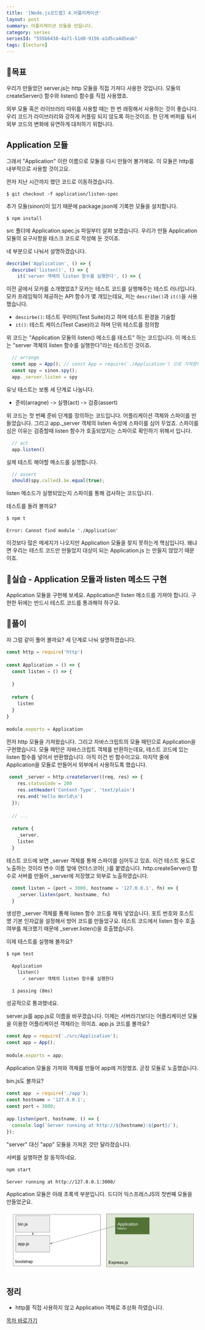 ```yaml
---
title: '[Node.js코드랩] 4.어플리케이션'
layout: post
summary: 어플리케이션 모듈을 만듭니다.
category: series
seriesId: "555b6438-4a71-51d0-9156-a1d5ca4d5eab"
tags: [lecture]
---
```


## 🌳목표

우리가 만들었던 server.js는 http 모듈을 직접 가져다 사용한 것입니다.
모듈의 createServer() 함수와 listen() 함수를 직접 사용했죠.

외부 모듈 혹은 라이브러리 따위를 사용할 때는 한 번 래핑해서 사용하는 것이 좋습니다.
우리 코드가 라이브러리와 강하게 커플링 되지 않도록 하는것이죠.
한 단계 버퍼를 둬서 외부 코드의 변화에 유연하게 대처하기 위합니다.

## Application 모듈

그래서 "Application" 이란 이름으로 모듈을 다시 만들어 볼거에요.
이 모듈은 http를 내부적으로 사용할 것이고요.

먼저 지난 시간까지 했던 코드로 이동하겠습니다.

```
$ git checkout -f application/listen-spec
```

추가 모듈(sinon)이 있기 때문에 package.json에 기록한 모듈을 설치합니다.

```
$ npm install
```

src 폴더에 Application.spec.js 파일부터 살펴 보겠습니다.
우리가 만들 Application 모듈의 요구사항을 테스크 코드로 작성해 둔 것이죠.

네 부분으로 나눠서 설명하겠습니다.

```js
describe('Application', () => {
  describe('listen()', () => {
    it('server 객체의 listen 함수를 실행한다', () => {
```

이전 글에서 모카를 소개했었죠? 모카는 테스트 코드를 실행해주는 테스트 러너입니다.
모카 프레임웍이 제공하는 API 함수가 몇 개있는데요, 저는 `describe()`과 `it()`을 사용했습니다.

- `descirbe()`: 테스트 꾸러미(Test Suite)라고 하며 테스트 환경을 기술함
- `it()`: 테스트 케이스(Test Case)라고 하며 단위 테스트를 정의함

위 코드는 "Application 모듈의 listen() 메소드를 테스트" 하는 코드입니다.
이 메소드는 "server 객체의 listen 함수를 실행한다"라는 테스트인 것이죠.

```js
  // arrange
  const app = App(); // const App = require('./Application') 으로 가져왔다고 가정
  const spy = sinon.spy();
  app._server.listen = spy
```
유닛 테스트는 보통 세 단계로 나눕니다.
- 준비(arragne) -> 실행(act) -> 검증(assert)

위 코드는 첫 번째 준비 단계를 정의하는 코드입니다.
어플리케이션 객체와 스파이를 만들었습니다. 그리고 app._server 객체의 listen 속성에 스파이를 심어 두었죠.
스파이를 심은 이유는 검증할때 listen 함수가 호출되었지는 스파이로 확인하기 위해서 입니다.

```js
  // act
  app.listen()
```

실제 테스트 해야할 메소드를 실행합니다.

```js
  // assert
  should(spy.called).be.equal(true);
```

listen 메소드가 실행되었는지 스파이를 통해 검사하는 코드입니다.

테스트를 돌려 볼까요?

```
$ npm t

Error: Cannot find module './Application'
```

이것보다 많은 메세지가 나오지만 Application 모듈을 찾지 못하는게 핵심입니다.
왜냐면 우리는 테스트 코드만 만들었지 대상이 되는 Application.js 는 만들지 않았기 때문이죠.

## 🐤실습 - Application 모듈과 listen 메소드 구현

Application 모듈을 구현해 보세요. Application은 listen 메소드를 가져야 합니다.
구현한 뒤에는 반드시 테스트 코드를 통과해야 하구요.

## 🐤풀이

자 그럼 같이 풀어 볼까요? 세 단계로 나눠 설명하겠습니다.

```js
const http = require('http')

const Application = () => {
  const listen = () => {

  }

  return {
    listen
  }
}

module.exports = Application
```

먼저 http 모듈을 가져왔습니다.
그리고 자바스크립트의 모듈 패턴으로 Application을 구현했습니다.
모듈 패턴은 자바스크립트 객체를 반환하는데요,
테스트 코드에 있는 listen 함수를 넣어서 반환했습니다. 아직 이건 빈 함수이고요.
마지막 줄에 Application을 모듈로 만들어서 외부에서 사용하도록 했습니다.

```js
 const _server = http.createServer((req, res) => {
    res.statusCode = 200
    res.setHeader('Content-Type', 'text/plain')
    res.end('Hello World\n')
  });

  // ...

  return {
    _server,
    listen
  }
```

테스트 코드에 보면 _server 객체를 통해 스파이를 심어두고 있죠.
이건 테스트 용도로 노출하는 것이라 변수 이름 앞에 언더스코어(`_`)를 붙였습니다.
http.createServer() 함수로 서버를 만들어 _server에 저장했고 외부로 노출하였습니다.


```js
  const listen = (port = 3000, hostname = '127.0.0.1', fn) => {
    _server.listen(port, hostname, fn)
  }
```

생성한 _server 객체를 통해 listen 함수 코드를 채워 넣었습니다.
포트 번호와 호스트명 기본 인자값을 설정해서 방어 코드를 만들었구요.
테스트 코드에서 listen 함수 호출여부를 체크했기 때문에 _server.listen()을 호출했습니다.

이제 테스트를 실행해 볼까요?

```
$ npm test

  Application
    listen()
      ✓ server 객체의 listen 함수를 실행한다

  1 passing (8ms)
```

성공적으로 통과했네요.

server.js를 app.js로 이름을 바꾸겠습니다.
이제는 서버라기보다는 어플리케이션 모듈을 이용한 어플리케이션 객체라는 의미죠.
app.js 코드를 볼까요?

```js
const App = require('./src/Application');
const app = App();

module.exports = app;
```

Application 모듈을 가져와 객체를 만들어 app에 저장했죠. 곧장 모듈로 노출했습니다.

bin.js도 볼까요?

```js
const app  = require('./app');
const hostname = '127.0.0.1';
const port = 3000;

app.listen(port, hostname, () => {
  console.log(`Server running at http://${hostname}:${port}/`);
});
```

"server" 대신 "app" 모듈을 가져온 것만 달라졌습니다.

서버를 실행하면 잘 동작하네요.

```
npm start

Server running at http://127.0.0.1:3000/
```

Application 모듈은 아래 초록색 부분입니다.
드디어 익스프레스JS의 첫번째 모듈을 만들었군요.

![](/assets/imgs/2018/12/04/struct.png)

## 정리

* http를 직접 사용하지 않고 Application 객체로 추상화 하였습니다.


[목차 바로가기](/series/2018/12/01/node-web-0_index.html)